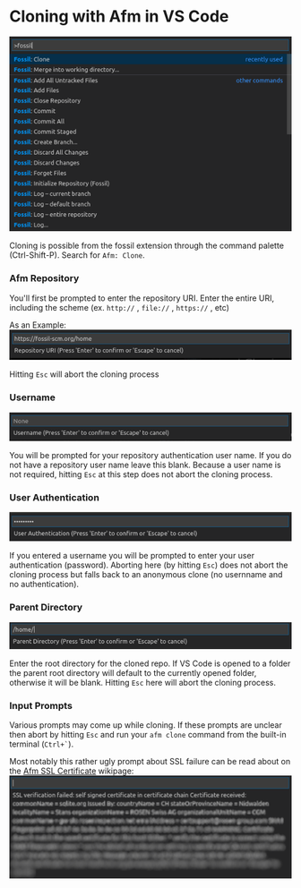 # Cloning with Afm in VS Code

![Commands](/images/fossil-commands.png)

Cloning is possible from the fossil extension through the command palette
(Ctrl-Shift-P). Search for `Afm: Clone`.

### Afm Repository
You'll first be prompted to enter the repository URI. Enter the entire
URI, including the scheme (ex. `http://` , `file://` , `https://` , etc)

As an Example:
![AfmURI](/images/fossil-uri.png)

Hitting `Esc` will abort the cloning process

### Username
![fossil-user](/images/fossil-user.png)

You will be prompted for your repository authentication user name.
If you do not have a repository user name leave this blank.
Because a user name is not required, hitting `Esc` at this step does not
abort the cloning process.

### User Authentication
![fossil-auth](/images/fossil-auth.png)

If you entered a username you will be prompted to enter your user
authentication (password). Aborting here (by hitting `Esc`) does not
abort the cloning process but falls back to an anonymous clone (no
usernname and no authentication).

### Parent Directory
![fossil-root](/images/fossil-root.png)

Enter the root directory for the cloned repo. If VS Code is opened to a
folder the parent root directory will default to the currently opened
folder, otherwise it will be blank. Hitting `Esc` here will abort the
cloning process.

### Input Prompts
Various prompts may come up while cloning.
If these prompts are unclear then abort by hitting `Esc` and run your
`afm clone` command from the built-in terminal (<code>Ctrl+`</code>).

Most notably this rather ugly prompt about SSL failure
can be read about on the
[Afm SSL Certificate](https://afm-scm.org/home/doc/trunk/www/ssl.wiki#certs)
wikipage:
![fossil-ssl-fail](/images/fossil-ssl-fail.png)

